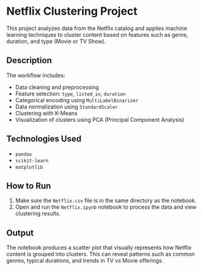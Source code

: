 # Netflix Clustering Project

This project analyzes data from the Netflix catalog and applies machine learning techniques to cluster content based on features such as genre, duration, and type (Movie or TV Show).

## Description

The workflow includes:
- Data cleaning and preprocessing
- Feature selection: `type`, `listed_in`, `duration`
- Categorical encoding using `MultiLabelBinarizer`
- Data normalization using `StandardScaler`
- Clustering with K-Means
- Visualization of clusters using PCA (Principal Component Analysis)

## Technologies Used

- `pandas`
- `scikit-learn`
- `matplotlib`

## How to Run

1. Make sure the `Netflix.csv` file is in the same directory as the notebook.
2. Open and run the `Netflix.ipynb` notebook to process the data and view clustering results.

## Output

The notebook produces a scatter plot that visually represents how Netflix content is grouped into clusters. This can reveal patterns such as common genres, typical durations, and trends in TV vs Movie offerings.
